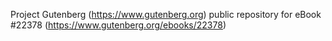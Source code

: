 Project Gutenberg (https://www.gutenberg.org) public repository for eBook #22378 (https://www.gutenberg.org/ebooks/22378)
